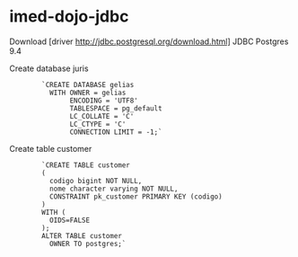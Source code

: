 # imed-dojo-jdbc

  Download [driver http://jdbc.postgresql.org/download.html] JDBC Postgres 9.4

  Create database juris
  			
  			`CREATE DATABASE gelias
			  WITH OWNER = gelias
			       ENCODING = 'UTF8'
			       TABLESPACE = pg_default
			       LC_COLLATE = 'C'
			       LC_CTYPE = 'C'
			       CONNECTION LIMIT = -1;`

  Create table customer
			
			`CREATE TABLE customer
			(
			  codigo bigint NOT NULL,
			  nome character varying NOT NULL,
			  CONSTRAINT pk_customer PRIMARY KEY (codigo)
			)
			WITH (
			  OIDS=FALSE
			);
			ALTER TABLE customer
			  OWNER TO postgres;`

